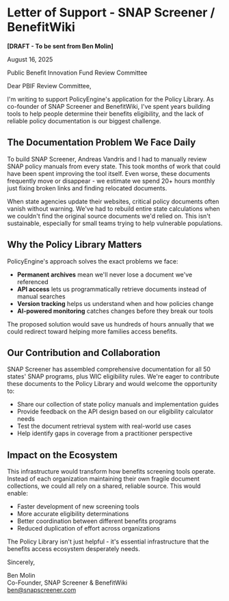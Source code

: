 # Letter of Support - SNAP Screener / BenefitWiki
**[DRAFT - To be sent from Ben Molin]**

August 16, 2025

Public Benefit Innovation Fund Review Committee

Dear PBIF Review Committee,

I'm writing to support PolicyEngine's application for the Policy Library. As co-founder of SNAP Screener and BenefitWiki, I've spent years building tools to help people determine their benefits eligibility, and the lack of reliable policy documentation is our biggest challenge.

## The Documentation Problem We Face Daily

To build SNAP Screener, Andreas Vandris and I had to manually review SNAP policy manuals from every state. This took months of work that could have been spent improving the tool itself. Even worse, these documents frequently move or disappear - we estimate we spend 20+ hours monthly just fixing broken links and finding relocated documents.

When state agencies update their websites, critical policy documents often vanish without warning. We've had to rebuild entire state calculations when we couldn't find the original source documents we'd relied on. This isn't sustainable, especially for small teams trying to help vulnerable populations.

## Why the Policy Library Matters

PolicyEngine's approach solves the exact problems we face:
- **Permanent archives** mean we'll never lose a document we've referenced
- **API access** lets us programmatically retrieve documents instead of manual searches
- **Version tracking** helps us understand when and how policies change
- **AI-powered monitoring** catches changes before they break our tools

The proposed solution would save us hundreds of hours annually that we could redirect toward helping more families access benefits.

## Our Contribution and Collaboration

SNAP Screener has assembled comprehensive documentation for all 50 states' SNAP programs, plus WIC eligibility rules. We're eager to contribute these documents to the Policy Library and would welcome the opportunity to:
- Share our collection of state policy manuals and implementation guides
- Provide feedback on the API design based on our eligibility calculator needs
- Test the document retrieval system with real-world use cases
- Help identify gaps in coverage from a practitioner perspective

## Impact on the Ecosystem

This infrastructure would transform how benefits screening tools operate. Instead of each organization maintaining their own fragile document collections, we could all rely on a shared, reliable source. This would enable:
- Faster development of new screening tools
- More accurate eligibility determinations
- Better coordination between different benefits programs
- Reduced duplication of effort across organizations

The Policy Library isn't just helpful - it's essential infrastructure that the benefits access ecosystem desperately needs.

Sincerely,

Ben Molin  
Co-Founder, SNAP Screener & BenefitWiki  
ben@snapscreener.com